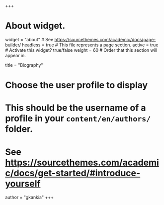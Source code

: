 +++
# About widget.
widget = "about"  # See https://sourcethemes.com/academic/docs/page-builder/
headless = true  # This file represents a page section.
active = true  # Activate this widget? true/false
weight = 60  # Order that this section will appear in.

title = "Biography"

# Choose the user profile to display
# This should be the username of a profile in your `content/en/authors/` folder.
# See https://sourcethemes.com/academic/docs/get-started/#introduce-yourself
author = "gkankia"
+++
